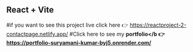 ## React + Vite
#if you want to see this project live click here 👉 https://reactproject-2-contactpage.netlify.app/
#Click here to see my <b>portfolio</b 👉 https://portfolio-suryamani-kumar-byj5.onrender.com/
